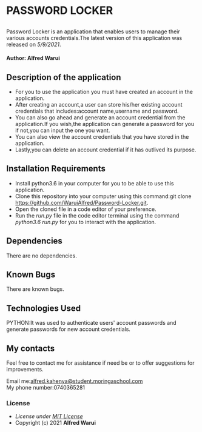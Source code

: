 # PASSWORD LOCKER
## 
Password Locker is an application that enables users to manage their various accounts credentials.The latest version of this application was released on *5/9/2021*.
#### Author: **Alfred Warui**
## Description of the application
* For you to use the application you must have created an account in the application.
* After creating an account,a user can store his/her existing account credentials that includes:account name,username and password.
* You can also go ahead and generate an account credential from the application.If you wish,the application can generate a password for you if not,you can input the one you want.
* You can also view the account credentials that you have stored in the application.
* Lastly,you can delete an account credential if it has outlived its purpose.
## Installation Requirements
  * Install python3.6 in your computer for you to be able to use this application.
  * Clone this repository into your computer using this command:git clone https://github.com/WaruiAlfred/Password-Locker.git.
  * Open the cloned file in a code editor of your preference.
  * Run the *run.py* file in the code editor terminal using the command *python3.6 run.py* for you to interact with the application.
## Dependencies
There are no dependencies.
## Known Bugs
There are known bugs.
## Technologies Used
PYTHON:It was used to authenticate users' account passwords and generate passwords for new account credentials.
## My contacts
Feel free to contact me for assistance if need be or to offer suggestions for improvements.

Email me:alfred.kahenya@student.moringaschool.com\
My phone number:0740365281
### License
* *License under [MIT License](LICENSE)*
* Copyright (c) 2021 **Alfred Warui**
